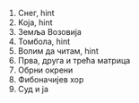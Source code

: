 1. Снег, hint
2. Koja, hint
3. Земља Возовија
4. Томбола, hint
5. Волим да читам, hint
6. Прва, друга и трећа матрица
7. Обрни окрени
8. Фибоначијев хор
9. Суд и ја